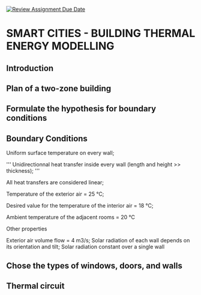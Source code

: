 [![Review Assignment Due Date](https://classroom.github.com/assets/deadline-readme-button-24ddc0f5d75046c5622901739e7c5dd533143b0c8e959d652212380cedb1ea36.svg)](https://classroom.github.com/a/Fh4jnCT2)

# SMART CITIES - BUILDING THERMAL ENERGY MODELLING


## Introduction






## Plan of a two-zone building






## Formulate the hypothesis for boundary conditions


## Boundary Conditions

Uniform surface temperature on every wall;
  
  '''
  Unidirectionnal heat transfer inside every wall (length and height >> thickness);
  '''
  
  All heat transfers are considered linear;

  Temperature of the exterior air = 25 °C;

  Desired value for the temperature of the interior air = 18 °C;

  Ambient temperature of the adjacent rooms = 20 °C

Other properties

  Exterior air volume flow = 4 m3/s;
  Solar radiation of each wall depends on its orientation and tilt;
  Solar radiation constant over a single wall




## Chose the types of windows, doors, and walls






## Thermal circuit
